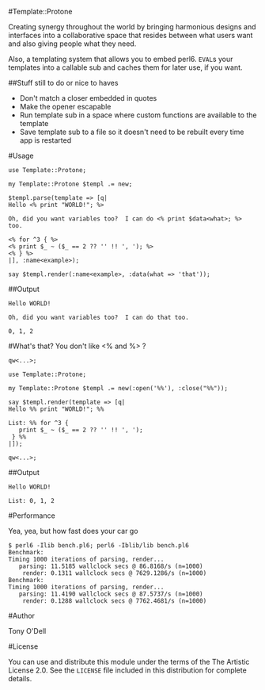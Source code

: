 #Template::Protone 

Creating synergy throughout the world by bringing harmonious designs and interfaces into a collaborative space that resides between what users want and also giving people what they need.

Also, a templating system that allows you to embed perl6.  ```EVAL```s your templates into a callable sub and caches them for later use, if you want.

##Stuff still to do or nice to haves

* Don't match a closer embedded in quotes
* Make the opener escapable
* Run template sub in a space where custom functions are available to the template
* Save template sub to a file so it doesn't need to be rebuilt every time app is restarted

#Usage

```perl6
use Template::Protone;

my Template::Protone $templ .= new;

$templ.parse(template => [q|
Hello <% print "WORLD!"; %>

Oh, did you want variables too?  I can do <% print $data<what>; %> too.

<% for ^3 { %>
<% print $_ ~ ($_ == 2 ?? '' !! ', '); %>
<% } %>
|], :name<example>);

say $templ.render(:name<example>, :data(what => 'that'));
```

##Output

```
Hello WORLD!

Oh, did you want variables too?  I can do that too.

0, 1, 2
```

#What's that?  You don't like <% and %> ?

```perl6
qw<...>;

use Template::Protone;

my Template::Protone $templ .= new(:open('%%'), :close("%%"));

say $templ.render(template => [q|
Hello %% print "WORLD!"; %%

List: %% for ^3 {  
   print $_ ~ ($_ == 2 ?? '' !! ', '); 
 } %%
|]);

qw<...>;
```

##Output
```
Hello WORLD!

List: 0, 1, 2
```

#Performance

Yea, yea, but how fast does your car go

```
$ perl6 -Ilib bench.pl6; perl6 -Iblib/lib bench.pl6
Benchmark:
Timing 1000 iterations of parsing, render...
   parsing: 11.5185 wallclock secs @ 86.8168/s (n=1000)
    render: 0.1311 wallclock secs @ 7629.1286/s (n=1000)
Benchmark:
Timing 1000 iterations of parsing, render...
   parsing: 11.4190 wallclock secs @ 87.5737/s (n=1000)
    render: 0.1288 wallclock secs @ 7762.4681/s (n=1000)
```

#Author

Tony O'Dell

#License

You can use and distribute this module under the terms of the The Artistic License 2.0.
See the `LICENSE` file included in this distribution for complete details.

